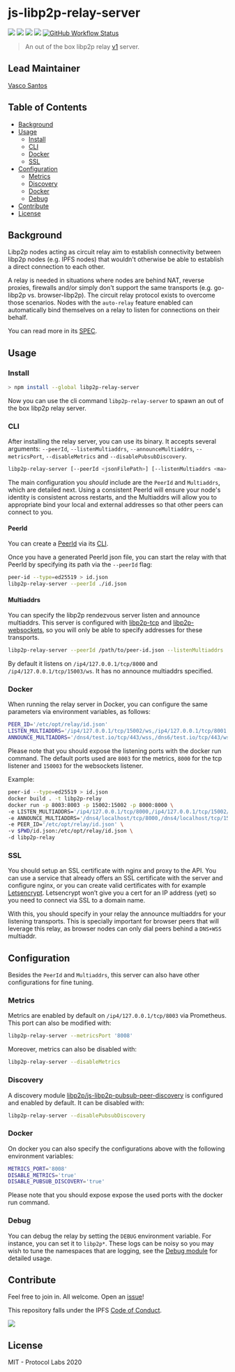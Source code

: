 # js-libp2p-relay-server <!-- omit in toc -->

[![](https://img.shields.io/badge/made%20by-Protocol%20Labs-blue.svg?style=flat-square)](http://protocol.ai)
[![](https://img.shields.io/badge/project-libp2p-yellow.svg?style=flat-square)](http://libp2p.io/)
[![](https://img.shields.io/badge/freenode-%23libp2p-yellow.svg?style=flat-square)](http://webchat.freenode.net/?channels=%23libp2p)
[![](https://img.shields.io/discourse/https/discuss.libp2p.io/posts.svg)](https://discuss.libp2p.io)
[![GitHub Workflow Status](https://img.shields.io/github/workflow/status/libp2p/js-libp2p-relay-server/ci?label=ci&style=flat-square)](https://github.com/libp2p/js-libp2p-relay-server/actions?query=branch%3Amaster+workflow%3Aci+)

> An out of the box libp2p relay [v1](https://github.com/libp2p/specs/blob/master/relay/circuit-v1.md) server.

## Lead Maintainer <!-- omit in toc -->

[Vasco Santos](https://github.com/vasco-santos)

## Table of Contents<!-- omit in toc -->

- [Background](#background)
- [Usage](#usage)
  - [Install](#install)
  - [CLI](#cli)
  - [Docker](#docker)
  - [SSL](#ssl)
- [Configuration](#configuration)
  - [Metrics](#metrics)
  - [Discovery](#discovery)
  - [Docker](#docker)
  - [Debug](#debug)
- [Contribute](#contribute)
- [License](#license)

## Background

Libp2p nodes acting as circuit relay aim to establish connectivity between libp2p nodes (e.g. IPFS nodes) that wouldn't otherwise be able to establish a direct connection to each other.

A relay is needed in situations where nodes are behind NAT, reverse proxies, firewalls and/or simply don't support the same transports (e.g. go-libp2p vs. browser-libp2p). The circuit relay protocol exists to overcome those scenarios. Nodes with the `auto-relay` feature enabled can automatically bind themselves on a relay to listen for connections on their behalf.

You can read more in its [SPEC](https://github.com/libp2p/specs/tree/master/relay).

## Usage

### Install

```bash
> npm install --global libp2p-relay-server
```

Now you can use the cli command `libp2p-relay-server` to spawn an out of the box libp2p relay server.

### CLI

After installing the relay server, you can use its binary. It accepts several arguments: `--peerId`, `--listenMultiaddrs`, `--announceMultiaddrs`, `--metricsPort`, `--disableMetrics` and `--disablePubsubDiscovery`.

```sh
libp2p-relay-server [--peerId <jsonFilePath>] [--listenMultiaddrs <ma> ... <ma>] [--announceMultiaddrs <ma> ... <ma>] [--metricsPort <port>] [--disableMetrics] [--disablePubsubDiscovery]
```

The main configuration you *should* include are the `PeerId` and `Multiaddrs`, which are detailed next. Using a consistent PeerId will ensure your node's identity is consistent across restarts, and the Multiaddrs will allow you to appropriate bind your local and external addresses so that other peers can connect to you.

#### PeerId

You can create a [PeerId](https://github.com/libp2p/js-peer-id) via its [CLI](https://github.com/libp2p/js-peer-id#cli). 

Once you have a generated PeerId json file, you can start the relay with that PeerId by specifying its path via the `--peerId` flag:

```sh
peer-id --type=ed25519 > id.json
libp2p-relay-server --peerId ./id.json
```

#### Multiaddrs

You can specify the libp2p rendezvous server listen and announce multiaddrs. This server is configured with [libp2p-tcp](https://github.com/libp2p/js-libp2p-tcp) and [libp2p-websockets](https://github.com/libp2p/js-libp2p-websockets), so you will only be able to specify addresses for these transports.

```sh
libp2p-relay-server --peerId /path/to/peer-id.json --listenMultiaddrs '/ip4/127.0.0.1/tcp/15002/ws' '/ip4/127.0.0.1/tcp/8001' --announceMultiaddrs '/dns4/test.io/tcp' '/dns4/test.io/tcp/443/wss'
```

By default it listens on `/ip4/127.0.0.1/tcp/8000` and `/ip4/127.0.0.1/tcp/15003/ws`. It has no announce multiaddrs specified.

### Docker

When running the relay server in Docker, you can configure the same parameters via environment variables, as follows:

```sh
PEER_ID='/etc/opt/relay/id.json'
LISTEN_MULTIADDRS='/ip4/127.0.0.1/tcp/15002/ws,/ip4/127.0.0.1/tcp/8001'
ANNOUNCE_MULTIADDRS='/dns4/test.io/tcp/443/wss,/dns6/test.io/tcp/443/wss'
```

Please note that you should expose the listening ports with the docker run command. The default ports used are `8003` for the metrics, `8000` for the tcp listener and `150003` for the websockets listener.

Example:

```sh
peer-id --type=ed25519 > id.json
docker build . -t libp2p-relay
docker run -p 8003:8003 -p 15002:15002 -p 8000:8000 \
-e LISTEN_MULTIADDRS='/ip4/127.0.0.1/tcp/8000,/ip4/127.0.0.1/tcp/15002/ws' \
-e ANNOUNCE_MULTIADDRS='/dns4/localhost/tcp/8000,/dns4/localhost/tcp/15002/ws' \
-e PEER_ID='/etc/opt/relay/id.json' \
-v $PWD/id.json:/etc/opt/relay/id.json \
-d libp2p-relay
```

### SSL

You should setup an SSL certificate with nginx and proxy to the API. You can use a service that already offers an SSL certificate with the server and configure nginx, or you can create valid certificates with for example [Letsencrypt](https://certbot.eff.org/lets-encrypt/osx-nginx). Letsencrypt won’t give you a cert for an IP address (yet) so you need to connect via SSL to a domain name.

With this, you should specify in your relay the announce multiaddrs for your listening transports. This is specially important for browser peers that will leverage this relay, as browser nodes can only dial peers behind a `DNS+WSS` multiaddr.

## Configuration

Besides the `PeerId` and `Multiaddrs`, this server can also have other configurations for fine tuning.

### Metrics

Metrics are enabled by default on `/ip4/127.0.0.1/tcp/8003` via Prometheus. This port can also be modified with:

```sh
libp2p-relay-server --metricsPort '8008'
```

Moreover, metrics can also be disabled with:

```sh
libp2p-relay-server --disableMetrics
```

### Discovery

A discovery module [libp2p/js-libp2p-pubsub-peer-discovery](https://github.com/libp2p/js-libp2p-pubsub-peer-discovery) is configured and enabled by default. It can be disabled with:

```sh
libp2p-relay-server --disablePubsubDiscovery
```

### Docker

On docker you can also specify the configurations above with the following environment variables:

```sh
METRICS_PORT='8008'
DISABLE_METRICS='true'
DISABLE_PUBSUB_DISCOVERY='true'
```

Please note that you should expose expose the used ports with the docker run command.

### Debug

You can debug the relay by setting the `DEBUG` environment variable. For instance, you can set it to `libp2p*`. These logs can be noisy so you may wish to tune the namespaces that are logging, see the [Debug module](https://github.com/visionmedia/debug) for detailed usage.

## Contribute

Feel free to join in. All welcome. Open an [issue](https://github.com/libp2p/js-libp2p-relay-server/issues)!

This repository falls under the IPFS [Code of Conduct](https://github.com/ipfs/community/blob/master/code-of-conduct.md).

[![](https://cdn.rawgit.com/jbenet/contribute-ipfs-gif/master/img/contribute.gif)](https://github.com/ipfs/community/blob/master/contributing.md)

## License

MIT - Protocol Labs 2020
